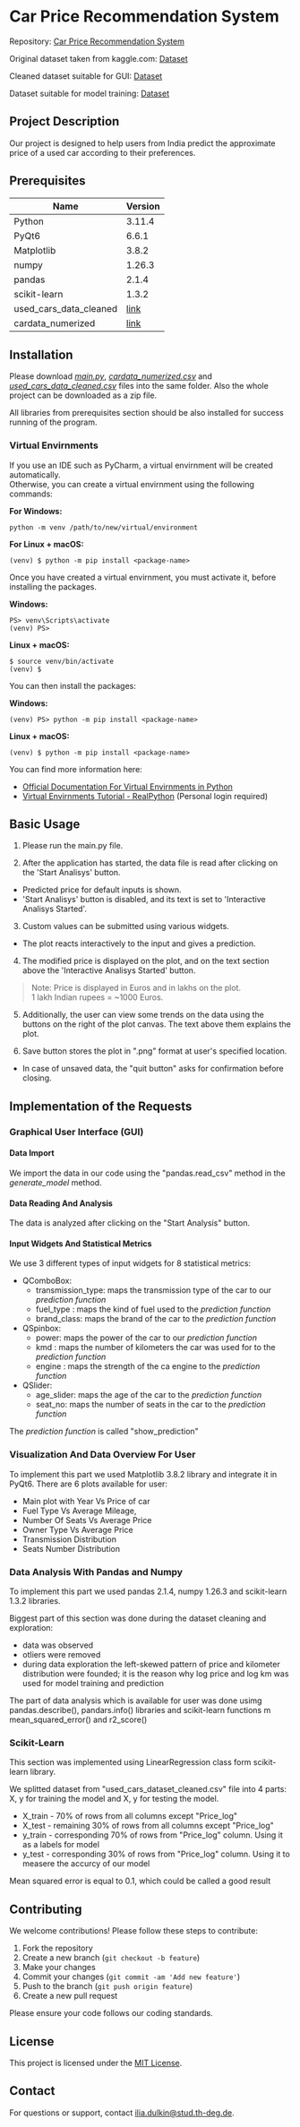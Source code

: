 # Car Price Recommendation System

Repository: [Car Price Recommendation System](https://github.com/ded0inside/Car-price-recommendation-system)

Original dataset taken from kaggle.com: [Dataset](https://www.kaggle.com/datasets/sukhmanibedi/cars4u)

Cleaned dataset suitable for GUI: [Dataset](https://github.com/ded0inside/Car-price-recommendation-system/blob/main/used_cars_data_cleaned.csv)

Dataset suitable for model training: [Dataset](https://github.com/ded0inside/Car-price-recommendation-system/blob/main/cardata_numerized.csv)
## Project Description
Our project is designed to help users from India predict the approximate price of a used car according to their preferences.

## Prerequisites

| Name | Version |
| ------ | ------ |
| Python | 3.11.4|
| PyQt6  | 6.6.1   |
| Matplotlib | 3.8.2|
| numpy  | 1.26.3   |
| pandas | 2.1.4|
| scikit-learn | 1.3.2|
| used_cars_data_cleaned | [link](https://github.com/ded0inside/Car-price-recommendation-system/blob/main/used_cars_data_cleaned.csv)|
| cardata_numerized | [link](https://github.com/ded0inside/Car-price-recommendation-system/blob/main/cardata_numerized.csv)|

## Installation
Please download [*main.py*](https://github.com/ded0inside/Car-price-recommendation-system/blob/main/main.py), [*cardata_numerized.csv*](https://github.com/ded0inside/Car-price-recommendation-system/blob/main/cardata_numerized.csv) and [*used_cars_data_cleaned.csv*](https://github.com/ded0inside/Car-price-recommendation-system/blob/main/cardata_numerized.csv) files into the same folder. Also the whole project can be downloaded as a zip file.

All libraries from prerequisites section should be also installed for success running of the program.

### Virtual Envirnments
If you use an IDE such as PyCharm, a virtual envirnment will be created automatically. \
Otherwise, you can create a virtual envirnment using the following commands: 

****For Windows**:**

    python -m venv /path/to/new/virtual/environment

****For Linux + macOS**:**

    (venv) $ python -m pip install <package-name>

Once you have created a virtual envirnment, you must activate it, before installing the packages.

****Windows**:**

    PS> venv\Scripts\activate
    (venv) PS>

****Linux + macOS**:**

    $ source venv/bin/activate
    (venv) $

You can then install the packages:

**Windows:**

    (venv) PS> python -m pip install <package-name>

**Linux + macOS:**

    (venv) $ python -m pip install <package-name>

You can find more information here: 
- [Official Documentation For Virtual Envirnments in Python](https://docs.python.org/3/library/venv.html) 
- [Virtual Envirnments Tutorial - RealPython](https://realpython.com/python-virtual-environments-a-primer/#how-can-you-customize-a-virtual-environment) (Personal login required)

## Basic Usage

1. Please run the main.py file.

2. After the application has started, the data file is read after clicking on the 'Start Analisys' button.

- Predicted price for default inputs is shown.
- 'Start Analisys' button is disabled, and its text is set to 'Interactive Analisys Started'.

3. Custom values can be submitted using various widgets.
- The plot reacts interactively to the input and gives a prediction.

4. The modified price is displayed on the plot, and on the text section above the 'Interactive Analisys Started' button.

> Note: Price is displayed in Euros and in lakhs on the plot.\
1 lakh Indian rupees = ~1000 Euros.


5. Additionally, the user can view some trends on the data using the buttons on the right of the plot canvas.
The text above them explains the plot.

6. Save button stores the plot in ".png" format at user's specified location.
- In case of unsaved data, the "quit button" asks for confirmation before closing.

## Implementation of the Requests

### Graphical User Interface (GUI)

#### Data Import
We import the data in our code using the "pandas.read_csv" method in the *generate_model* method.

#### Data Reading And Analysis
The data is analyzed after clicking on the "Start Analysis" button.

#### Input Widgets And Statistical Metrics
We use 3 different types of input widgets for 8 statistical metrics:
- QComboBox:
    - transmission_type: maps the transmission type of the car to our *prediction function*
    - fuel_type : maps the kind of fuel used to the *prediction function*
    - brand_class: maps the brand of the car to the *prediction function*
- QSpinbox:
    - power: maps the power of the car to our *prediction function*
    - kmd : maps the number of kilometers the car was used for to the *prediction function*
    - engine : maps the strength of the ca engine to the *prediction function*
- QSlider:
    - age_slider: maps the age of the car to the *prediction function*
    - seat_no: maps the number of seats in the car to the *prediction function*

The *prediction function* is called "show_prediction"

### Visualization And Data Overview For User
To implement this part we used Matplotlib 3.8.2 library and integrate it in PyQt6.
There are 6 plots available for user:
- Main plot with Year Vs Price of car
- Fuel Type Vs Average Mileage,
- Number Of Seats Vs Average Price
- Owner Type Vs Average Price
- Transmission Distribution
- Seats Number Distribution

### Data Analysis With Pandas and Numpy
To implement this part we used pandas 2.1.4, numpy 1.26.3 and scikit-learn 1.3.2 libraries.

Biggest part of this section was done during the dataset cleaning and exploration:
- data was observed
- otliers were removed
- during data exploration the left-skewed pattern of price and kilometer distribution were founded; it is the reason why log price and log km was used for model training and prediction

The part of data analysis which is available for user was done usimg 
pandas.describe(), pandars.info() libraries and scikit-learn functions m mean_squared_error() and r2_score()

### Scikit-Learn 
This section was implemented using LinearRegression class form scikit-learn library.

We splitted dataset from "used_cars_dataset_cleaned.csv" file into 4 parts: X, y for training the model and X, y for testing the model. 
- X_train - 70% of rows from all columns except "Price_log"
- X_test - remaining 30% of rows from all columns except "Price_log"
- y_train - corresponding 70% of rows from "Price_log" column. Using it as a labels for model
- y_test - corresponding 30% of rows from "Price_log" column. Using it to measere the accurcy of our model

Mean squared error is equal to 0.1, which could be called a good result 

## Contributing

We welcome contributions! Please follow these steps to contribute:
1. Fork the repository
2. Create a new branch (`git checkout -b feature`)
3. Make your changes
4. Commit your changes (`git commit -am 'Add new feature'`)
5. Push to the branch (`git push origin feature`)
6. Create a new pull request

Please ensure your code follows our coding standards.

## License

This project is licensed under the [MIT License](https://opensource.org/license/mit).

## Contact

For questions or support, contact [ilia.dulkin@stud.th-deg.de](mailto:ilia.dulkin@stud.th-deg.de).
